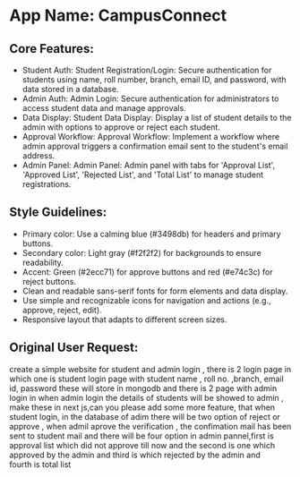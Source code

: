 # **App Name**: CampusConnect

## Core Features:

- Student Auth: Student Registration/Login: Secure authentication for students using name, roll number, branch, email ID, and password, with data stored in a database.
- Admin Auth: Admin Login: Secure authentication for administrators to access student data and manage approvals.
- Data Display: Student Data Display: Display a list of student details to the admin with options to approve or reject each student.
- Approval Workflow: Approval Workflow: Implement a workflow where admin approval triggers a confirmation email sent to the student's email address.
- Admin Panel: Admin Panel: Admin panel with tabs for 'Approval List', 'Approved List', 'Rejected List', and 'Total List' to manage student registrations.

## Style Guidelines:

- Primary color: Use a calming blue (#3498db) for headers and primary buttons.
- Secondary color: Light gray (#f2f2f2) for backgrounds to ensure readability.
- Accent: Green (#2ecc71) for approve buttons and red (#e74c3c) for reject buttons.
- Clean and readable sans-serif fonts for form elements and data display.
- Use simple and recognizable icons for navigation and actions (e.g., approve, reject, edit).
- Responsive layout that adapts to different screen sizes.

## Original User Request:
create a simple website for student and admin login , there is 2 login page in which one is student login page with student name , roll no. ,branch, email id, password these will store in mongodb and there is 2 page with admin login in when admin login the details of students will be showed to admin , make these in next js,can you please add some more feature, that when student login, in the database of adim there will be two option of reject or approve , when admil aprove the verification , the confimation mail has been sent to student mail and there will be four option in admin pannel,first is approval list which did not approve till now and the second is one which approved by the admin and third is which rejected by the admin and fourth is total list
  